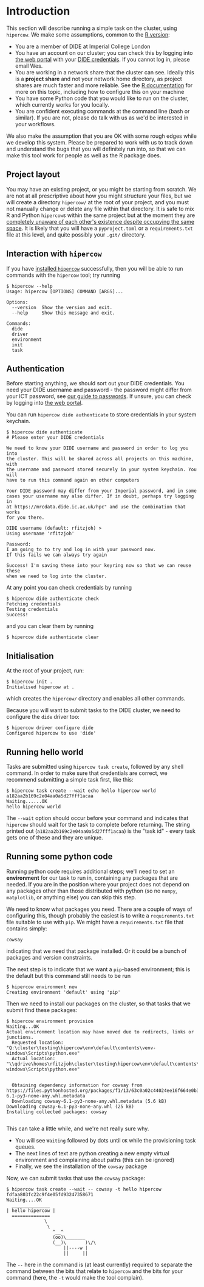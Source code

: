 # Introduction

This section will describe running a simple task on the cluster, using `hipercow`.  We make some assumptions, common to the [R version](https://mrc-ide.github.io/hipercow/):

* You are a member of DIDE at Imperial College London
* You have an account on our cluster; you can check this by logging into [the web portal](https://mrcdata.dide.ic.ac.uk/hpc) with your [DIDE credentials](https://mrc-ide.github.io/hipercow/articles/windows.html#about-our-usernames-and-passwords).  If you cannot log in, please email Wes.
* You are working in a network share that the cluster can see. Ideally this is a **project share** and not your network home directory, as project shares are much faster and more reliable.  See the [R documentation](https://mrc-ide.github.io/hipercow/articles/windows.html#filesystems-and-paths) for more on this topic, including how to configure this on your machine
* You have some Python code that you would like to run on the cluster, which currently works for you locally.
* You are confident executing commands at the command line (bash or similar). If you are not, please do talk with us as we'd be interested in your workflows.

We also make the assumption that you are OK with some rough edges while we develop this system.  Please be prepared to work with us to track down and understand the bugs that you will definitely run into, so that we can make this tool work for people as well as the R package does.

## Project layout

You may have an existing project, or you might be starting from scratch.  We are not at all prescriptive about how you might structure your files, but we will create a directory `hipercow/` at the root of your project, and you must not manually change or delete any file within that directory.  It is safe to mix R and Python `hipercow`s within the same project but at the moment they are [completely unaware of each other's existence despite occupying the same space](https://en.wikipedia.org/wiki/The_City_%26_the_City).  It is likely that you will have a `pyproject.toml` or a `requirements.txt` file at this level, and quite possibly your `.git/` directory.

## Interaction with `hipercow`

If you have [installed `hipercow`](index.md) successfully, then you will be able to run commands with the `hipercow` tool; try running

```console
$ hipercow --help
Usage: hipercow [OPTIONS] COMMAND [ARGS]...

Options:
  --version  Show the version and exit.
  --help     Show this message and exit.

Commands:
  dide
  driver
  environment
  init
  task
```

## Authentication

Before starting anything, we should sort out your DIDE credentials.  You need your DIDE username and password - the password might differ from your ICT password, see [our guide to passwords](https://mrc-ide.github.io/hipercow/articles/windows.html#about-our-usernames-and-passwords).  If unsure, you can check by logging into [the web portal](https://mrcdata.dide.ic.ac.uk/hpc).

You can run `hipercow dide authenticate` to store credentials in your system keychain.

```console
$ hipercow dide authenticate
# Please enter your DIDE credentials

We need to know your DIDE username and password in order to log you into
the cluster. This will be shared across all projects on this machine, with
the username and password stored securely in your system keychain. You will
have to run this command again on other computers

Your DIDE password may differ from your Imperial password, and in some
cases your username may also differ. If in doubt, perhaps try logging in
at https://mrcdata.dide.ic.ac.uk/hpc" and use the combination that works
for you there.

DIDE username (default: rfitzjoh) >
Using username 'rfitzjoh'

Password:
I am going to to try and log in with your password now.
If this fails we can always try again

Success! I'm saving these into your keyring now so that we can reuse these
when we need to log into the cluster.
```

At any point you can check credentials by running

```console
$ hipercow dide authenticate check
Fetching credentials
Testing credentials
Success!
```

and you can clear them by running

```console
$ hipercow dide authenticate clear
```

## Initialisation

At the root of your project, run:

```console
$ hipercow init .
Initialised hipercow at .
```

which creates the `hipercow/` directory and enables all other commands.

Because you will want to submit tasks to the DIDE cluster, we need to configure the `dide` driver too:

```console
$ hipercow driver configure dide
Configured hipercow to use 'dide'
```

## Running hello world

Tasks are submitted using `hipercow task create`, followed by any shell command.  In order to make sure that credentials are correct, we recommend submitting a simple task first, like this:

```console
$ hipercow task create --wait echo hello hipercow world
a182aa2b169c2e04aa0a5d27fff1acaa
Waiting......OK
hello hipercow world
```

The `--wait` option should occur before your command and indicates that `hipercow` should wait for the task to complete before returning.  The string printed out (`a182aa2b169c2e04aa0a5d27fff1acaa`) is the "task id" - every task gets one of these and they are unique.

## Running some python code

Running python code requires additional steps; we'll need to set an **environment** for our task to run in, containing any packages that are needed.  If you are in the position where your project does not depend on any packages other than those distributed with python (so no `numpy`, `matplotlib`, or anything else) you can skip this step.

We need to know what packages you need.  There are a couple of ways of configuring this, though probably the easiest is to write a `requirements.txt` file suitable to use with `pip`.  We might have a `requirements.txt` file that contains simply:

```
cowsay
```

indicating that we need that package installed.  Or it could be a bunch of packages and version constraints.

The next step is to indicate that we want a `pip`-based environment; this is the default but this command still needs to be run

```console
$ hipercow environment new
Creating environment 'default' using 'pip'
```

Then we need to install our packages on the cluster, so that tasks that we submit find these packages:

```console
$ hipercow environment provision
Waiting...OK
Actual environment location may have moved due to redirects, links or junctions.
  Requested location: "Q:\cluster\testing\hipercow\env\default\contents\venv-windows\Scripts\python.exe"
  Actual location:    "\\qdrive\homes\rfitzjoh\cluster\testing\hipercow\env\default\contents\venv-windows\Scripts\python.exe"


  Obtaining dependency information for cowsay from https://files.pythonhosted.org/packages/f1/13/63c0a02c44024ee16f664e0b36eefeb22d54e93531630bd99e237986f534/cowsay-6.1-py3-none-any.whl.metadata
  Downloading cowsay-6.1-py3-none-any.whl.metadata (5.6 kB)
Downloading cowsay-6.1-py3-none-any.whl (25 kB)
Installing collected packages: cowsay


```

This can take a little while, and we're not really sure why.

* You will see `Waiting` followed by dots until `OK` while the provisioning task queues.
* The next lines of text are python creating a new empty virtual environment and complaining about paths (this can be ignored)
* Finally, we see the installation of the `cowsay` package

Now, we can submit tasks that use the `cowsay` package:

```
$ hipercow task create --wait -- cowsay -t hello hipercow
fdfaa803fc22c9f4e05fd93247358671
Waiting....OK
  ______________
| hello hipercow |
  ==============
              \
               \
                 ^__^
                 (oo)\_______
                 (__)\       )\/\
                     ||----w |
                     ||     ||
```

The `--` here in the command is (at least currently) required to separate the command between the bits that relate to `hipercow` and the bits for your command (here, the `-t` would make the tool complain).
